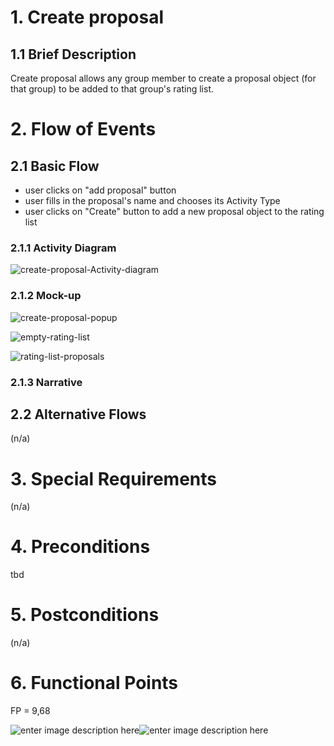 ﻿# 1. Create proposal

## 1.1 Brief Description
Create proposal allows any group member to create a proposal object (for that group) to be added to that group's rating list.

# 2. Flow of Events
## 2.1 Basic Flow
- user clicks on "add proposal" button
- user fills in the proposal's name and chooses its Activity Type
- user clicks on "Create" button to add a new proposal object to the rating list
### 2.1.1 Activity Diagram
![create-proposal-Activity-diagram](https://github.com/placetobeer/ptb-documentation/blob/master/use-cases/create_proposal/flow%20of%20events.png)

### 2.1.2 Mock-up
![create-proposal-popup](https://raw.githubusercontent.com/placetobeer/ptb-documentation/master/use-cases/ui-mockups/createProposal.png)

![empty-rating-list](https://raw.githubusercontent.com/placetobeer/ptb-documentation/master/use-cases/ui-mockups/emptyRatingList.png)

![rating-list-proposals](https://raw.githubusercontent.com/placetobeer/ptb-documentation/master/use-cases/ui-mockups/ratingListWithProposals.png)

### 2.1.3 Narrative

## 2.2 Alternative Flows
(n/a)

# 3. Special Requirements
(n/a)

# 4. Preconditions
tbd

# 5. Postconditions
(n/a)
 
# 6. Functional Points
FP = 9,68

![enter image description here](https://raw.githubusercontent.com/placetobeer/ptb-documentation/master/function-points/create-proposal-fp.png)![enter image description here](https://raw.githubusercontent.com/placetobeer/ptb-documentation/master/function-points/fp-table2.png)





